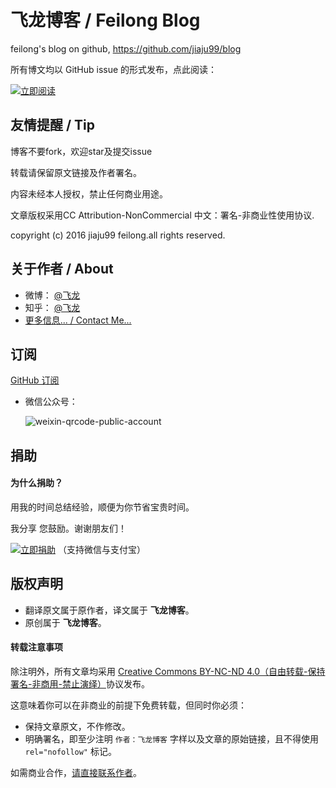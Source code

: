 # 飞龙博客 / Feilong Blog
feilong's blog on github, https://github.com/jiaju99/blog

所有博文均以 GitHub issue 的形式发布，点此阅读：

[![立即阅读](https://cloud.githubusercontent.com/assets/1231359/13027636/6fdae1a6-d291-11e5-9126-68bd3d2ed778.png)](https://github.com/jiaju99/blog/issues)

## 友情提醒 / Tip


博客不要fork，欢迎star及提交issue

转载请保留原文链接及作者署名。

内容未经本人授权，禁止任何商业用途。

文章版权采用CC Attribution-NonCommercial 中文：署名-非商业性使用协议.

copyright (c) 2016 jiaju99 feilong.all rights reserved.

## 关于作者 / About

* 微博： [@飞龙](http://weibo.com/jiaju99)
* 知乎： [@飞龙](http://www.zhihu.com/people/jiaju99)
* [更多信息... / Contact Me...](https://github.com/jiaju99/blog/issues/1)

## 订阅

[GitHub 订阅](https://github.com/jiaju99/blog/issues/2)

* 微信公众号：

	![weixin-qrcode-public-account](https://cloud.githubusercontent.com/assets/1231359/13027287/jiaju99.png)

## 捐助

#### 为什么捐助？

用我的时间总结经验，顺便为你节省宝贵时间。

我分享 您鼓励。谢谢朋友们！

[![立即捐助](https://cloud.githubusercontent.com/assets/1231359/13027637/6fdb17fc-d291-11e5-91cf-d8840c727209.png)](https://github.com/jiaju99/blog/issues/10) （支持微信与支付宝）

## 版权声明

* 翻译原文属于原作者，译文属于 **飞龙博客**。
* 原创属于 **飞龙博客**。

#### 转载注意事项

除注明外，所有文章均采用 [Creative Commons BY-NC-ND 4.0（自由转载-保持署名-非商用-禁止演绎）](http://creativecommons.org/licenses/by-nc-nd/4.0/deed.zh)协议发布。

这意味着你可以在非商业的前提下免费转载，但同时你必须：

* 保持文章原文，不作修改。
* 明确署名，即至少注明 `作者：飞龙博客` 字样以及文章的原始链接，且不得使用 `rel="nofollow"` 标记。

如需商业合作，[请直接联系作者](https://github.com/jiaju99/blog/issues/3)。

